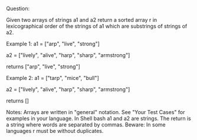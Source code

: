 Question:

Given two arrays of strings a1 and a2 return a
sorted array r in lexicographical order of the
strings of a1 which are substrings of strings of a2.

Example 1:
a1 = ["arp", "live", "strong"]

a2 = ["lively", "alive", "harp", "sharp", "armstrong"]

returns ["arp", "live", "strong"]

Example 2:
a1 = ["tarp", "mice", "bull"]

a2 = ["lively", "alive", "harp", "sharp", "armstrong"]

returns []

Notes:
Arrays are written in "general" notation. See "Your Test Cases"
for examples in your language.
In Shell bash a1 and a2 are strings. The return is a string where
words are separated by commas.
Beware: In some languages r must be without duplicates.
